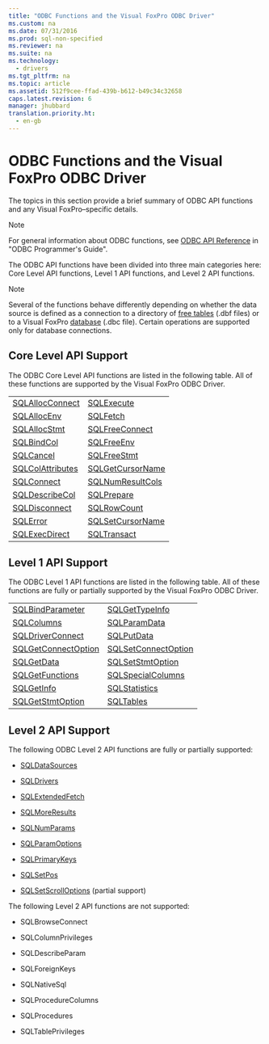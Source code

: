```yaml
---
title: "ODBC Functions and the Visual FoxPro ODBC Driver"
ms.custom: na
ms.date: 07/31/2016
ms.prod: sql-non-specified
ms.reviewer: na
ms.suite: na
ms.technology: 
  - drivers
ms.tgt_pltfrm: na
ms.topic: article
ms.assetid: 512f9cee-ffad-439b-b612-b49c34c32658
caps.latest.revision: 6
manager: jhubbard
translation.priority.ht: 
  - en-gb
---
```

# ODBC Functions and the Visual FoxPro ODBC Driver
The topics in this section provide a brief summary of ODBC API functions and any Visual FoxPro–specific details.  
  
> [!NOTE]  
>  For general information about ODBC functions, see [ODBC API Reference](../content/ODBC-API-Reference.md) in "ODBC Programmer's Guide".  
  
 The ODBC API functions have been divided into three main categories here: Core Level API functions, Level 1 API functions, and Level 2 API functions.  
  
> [!NOTE]  
>  Several of the functions behave differently depending on whether the data source is defined as a connection to a directory of [free tables](../content/Visual-FoxPro-Terminology.md) (.dbf files) or to a Visual FoxPro [database](../content/Visual-FoxPro-Terminology.md) (.dbc file). Certain operations are supported only for database connections.  
  
## Core Level API Support  
 The ODBC Core Level API functions are listed in the following table. All of these functions are supported by the Visual FoxPro ODBC Driver.  
  
|||  
|-|-|  
|[SQLAllocConnect](../content/SQLAllocConnect--Visual-FoxPro-ODBC-Driver-.md)|[SQLExecute](../content/SQLExecute--Visual-FoxPro-ODBC-Driver-.md)|  
|[SQLAllocEnv](../content/SQLAllocEnv--Visual-FoxPro-ODBC-Driver-.md)|[SQLFetch](../content/SQLFetch--Visual-FoxPro-ODBC-Driver-.md)|  
|[SQLAllocStmt](../content/SQLAllocStmt--Visual-FoxPro-ODBC-Driver-.md)|[SQLFreeConnect](../content/SQLFreeConnect--Visual-FoxPro-ODBC-Driver-.md)|  
|[SQLBindCol](../content/SQLBindCol--Visual-FoxPro-ODBC-Driver-.md)|[SQLFreeEnv](../content/SQLFreeEnv--Visual-FoxPro-ODBC-Driver-.md)|  
|[SQLCancel](../content/SQLCancel--Visual-FoxPro-ODBC-Driver-.md)|[SQLFreeStmt](../content/SQLFreeStmt--Visual-FoxPro-ODBC-Driver-.md)|  
|[SQLColAttributes](../content/SQLColAttributes--Visual-FoxPro-ODBC-Driver-.md)|[SQLGetCursorName](../content/SQLGetCursorName--Visual-FoxPro-ODBC-Driver-.md)|  
|[SQLConnect](../content/SQLConnect--Visual-FoxPro-ODBC-Driver-.md)|[SQLNumResultCols](../content/SQLNumResultCols--Visual-FoxPro-ODBC-Driver-.md)|  
|[SQLDescribeCol](../content/SQLDescribeCol--Visual-FoxPro-ODBC-Driver-.md)|[SQLPrepare](../content/SQLPrepare--Visual-FoxPro-ODBC-Driver-.md)|  
|[SQLDisconnect](../content/SQLDisconnect--Visual-FoxPro-ODBC-Driver-.md)|[SQLRowCount](../content/SQL-Row-Count--Visual-FoxPro-ODBC-Driver-.md)|  
|[SQLError](../content/SQLError--Visual-FoxPro-ODBC-Driver-.md)|[SQLSetCursorName](../content/SQLSetCursorName--Visual-FoxPro-ODBC-Driver-.md)|  
|[SQLExecDirect](../content/SQLExecDirect--Visual-FoxPro-ODBC-Driver-.md)|[SQLTransact](../content/SQLTransact--Visual-FoxPro-ODBC-Driver-.md)|  
  
## Level 1 API Support  
 The ODBC Level 1 API functions are listed in the following table. All of these functions are fully or partially supported by the Visual FoxPro ODBC Driver.  
  
|||  
|-|-|  
|[SQLBindParameter](../content/SQLBindParameter--Visual-FoxPro-ODBC-Driver-.md)|[SQLGetTypeInfo](../content/SQLGetTypeInfo--Visual-FoxPro-ODBC-Driver-.md)|  
|[SQLColumns](../content/SQLColumns--Visual-FoxPro-ODBC-Driver-.md)|[SQLParamData](../content/SQLParamData--Visual-FoxPro-ODBC-Driver-.md)|  
|[SQLDriverConnect](../content/SQLDriverConnect--Visual-FoxPro-ODBC-Driver-.md)|[SQLPutData](../content/SQLPutData--Visual-FoxPro-ODBC-Driver-.md)|  
|[SQLGetConnectOption](../content/SQLGetConnectOption--Visual-FoxPro-ODBC-Driver-.md)|[SQLSetConnectOption](../content/SQLSetConnectOption--Visual-FoxPro-ODBC-Driver-.md)|  
|[SQLGetData](../content/SQLGetData--Visual-FoxPro-ODBC-Driver-.md)|[SQLSetStmtOption](../content/SQLSetStmtOption--Visual-FoxPro-ODBC-Driver-.md)|  
|[SQLGetFunctions](../content/SQLGetFunctions--Visual-FoxPro-ODBC-Driver-.md)|[SQLSpecialColumns](../content/SQLSpecialColumns--Visual-FoxPro-ODBC-Driver-.md)|  
|[SQLGetInfo](../content/SQLGetInfo--Visual-FoxPro-ODBC-Driver-.md)|[SQLStatistics](../content/SQLStatistics--Visual-FoxPro-ODBC-Driver-.md)|  
|[SQLGetStmtOption](../content/SQLGetStmtOption--Visual-FoxPro-ODBC-Driver-.md)|[SQLTables](../content/SQLTables--Visual-FoxPro-ODBC-Driver-.md)|  
  
## Level 2 API Support  
 The following ODBC Level 2 API functions are fully or partially supported:  
  
-   [SQLDataSources](../content/SQLDataSources--Visual-FoxPro-ODBC-Driver-.md)  
  
-   [SQLDrivers](../content/SQLDrivers--Visual-FoxPro-ODBC-Driver-.md)  
  
-   [SQLExtendedFetch](../content/SQLExtendedFetch--Visual-FoxPro-ODBC-Driver-.md)  
  
-   [SQLMoreResults](../content/SQLMoreResults--Visual-FoxPro-ODBC-Driver-.md)  
  
-   [SQLNumParams](../content/SQLNumParams--Visual-FoxPro-ODBC-Driver-.md)  
  
-   [SQLParamOptions](../content/SQLParamOptions--Visual-FoxPro-ODBC-Driver-.md)  
  
-   [SQLPrimaryKeys](../content/SQLPrimaryKeys--Visual-FoxPro-ODBC-Driver-.md)  
  
-   [SQLSetPos](../content/SQLSetPos--Visual-FoxPro-ODBC-Driver-.md)  
  
-   [SQLSetScrollOptions](../content/SQLSetScrollOptions--Visual-FoxPro-ODBC-Driver-.md) (partial support)  
  
 The following Level 2 API functions are not supported:  
  
-   SQLBrowseConnect  
  
-   SQLColumnPrivileges  
  
-   SQLDescribeParam  
  
-   SQLForeignKeys  
  
-   SQLNativeSql  
  
-   SQLProcedureColumns  
  
-   SQLProcedures  
  
-   SQLTablePrivileges
